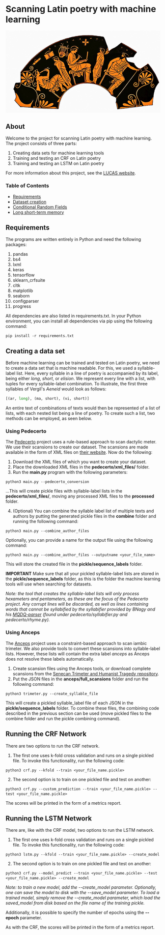 # Scanning Latin poetry with machine learning
![alt text](https://github.com/Ycreak/Latin_scansion_with_neural_networks/blob/main/banner.jpg "Ancient Tetris professional")

## About
Welcome to the project for scanning Latin poetry with machine learning. The project consists of three parts: 

1. Creating data sets for machine learning tools
2. Training and testing an CRF on Latin poetry
3. Training and testing an LSTM on Latin poetry

For more information about this project, see the [LUCAS website](https://www.universiteitleiden.nl/en/humanities/centre-for-digital-humanities/projects/small-grant-projects#developing-an-intelligent-metrical-analysis-tool-for-latin-poetry).

### Table of Contents  
+ [Requirements](#Requirements)  
+ [Dataset creation](#Dataset)  
+ [Conditional Random Fields](#CRF)  
+ [Long short-term memory](#LSTM)  

<a name="Requirements"/>

## Requirements
The programs are written entirely in Python and need the following packages:

1. pandas
2. bs4
3. lxml
4. keras
5. tensorflow
6. sklearn_crfsuite
7. cltk
8. matplotlib
9. seaborn
10. configparser
11. progress

All dependencies are also listed in requirements.txt. In your Python environment, you can install all dependencies via pip using the following command:

```console 
pip install -r requirements.txt
```

<a name="Dataset"/>

## Creating a data set
Before machine learning can be trained and tested on Latin poetry, we need to create a data set that is machine readable. For this, we used a syllable-label list. Here, every syllable in a line of poetry is accompanied by its label, being either _long_, _short_, or _elision_. We represent every line with a list, with tuples for every syllable-label combination. To illustrate, the first three syllables of Vergil's _Aeneid_ would look as follows:

```python
[(ar, long), (ma, short), (vi, short)]
```

An entire text of combinations of texts would then be represented of a list of lists, with each nested list being a line of poetry. To create such a list, two methods can be employed, as seen below.

### Using Pedecerto
The [Pedecerto](https://www.pedecerto.eu/public/) project uses a rule-based approach to scan dactylic meter. We use their scansions to create our dataset. The scansions are made available in the form of XML files on [their website](https://www.pedecerto.eu/public/pagine/autori). Now do the following:

1. Download the XML files of which you want to create your dataset. 
2. Place the downloaded XML files in the **pedecerto/xml_files/** folder.
3. Run the **main.py** program with the following parameters:

```console 
python3 main.py --pedecerto_conversion
```

...This will create pickle files with syllable-label lists in the **pedecerto/xml_files/**, moving any processed XML files to the **processed** folder. 

4. (Optional) You can combine the syllable label list of multiple texts and authors by putting the generated pickle files in the **combine** folder and running the following command:

```console 
python3 main.py --combine_author_files
```

Optionally, you can provide a name for the output file using the following command:

```console 
python3 main.py --combine_author_files --outputname <your_file_name>
```

This will store the created file in the **pickle/sequence_labels** folder. 

**IMPORTANT** Make sure that all your pickled syllable-label lists are stored in the **pickle/sequence_labels** folder, as this is the folder the machine learning tools will use when searching for datasets.

_Note: the tool that creates the syllable-label lists will only process hexameters and pentameters, as these are the focus of the Pedecerto project. Any corrupt lines will be discarded, as well as lines containing words that cannot be syllabified by the syllabifier provided by BNagy and his [MQDQ-parser](https://github.com/bnagy/mqdq-parser) (found under pedecerto/syllabifier.py and pedecerto/rhyme.py)._

### Using Anceps
The [Anceps]([https://www.pedecerto.eu/public/](https://github.com/Dargones/anceps)) project uses a constraint-based approach to scan iambic trimeter. We also provide tools to convert these scansions into syllable-label lists. However, these lists will contain the extra label _anceps_ as Anceps does not resolve these labels automatically.

1. Create scansion files using the Anceps tools, or download complete scansions from the [Senecan Trimeter and Humanist Tragedy repository](https://github.com/QuantitativeCriticismLab/AJP-2022-Senecan-Trimeter).
2. Put the JSON files in the **anceps/full_scansions** folder and run the following command:

```console 
python3 trimeter.py --create_syllable_file
```
This will create a pickled syllable_label file of each JSON in the **pickle/sequence_labels** folder. To combine these files, the combining code described in the previous section can be used (move pickled files to the combine folder and run the pickle combining command).

<a name="CRF"/>

## Running the CRF Network
There are two options to run the CRF network. 

1. The first one uses k-fold cross validation and runs on a single pickled file. To invoke this functionality, run the following code:

```console 
python3 crf.py --kfold --train <your_file_name.pickle>
```

2. The second option is to train on one pickled file and test on another:

```console 
python3 crf.py --custom_prediction --train <your_file_name.pickle> --test <your_file_name.pickle>
```

The scores will be printed in the form of a metrics report.

<a name="LSTM"/>

## Running the LSTM Network
There are, like with the CRF model, two options to run the LSTM network. 

1. The first one uses k-fold cross validation and runs on a single pickled file. To invoke this functionality, run the following code:

```console 
python3 lstm.py --kfold --train <your_file_name.pickle> --create_model
```

2. The second option is to train on one pickled file and test on another:

```console 
python3 crf.py --model_predict --train <your_file_name.pickle> --test <your_file_name.pickle> --create_model
```

_Note: to train a new model, add the --create_model parameter. Optionally, one can save the model to disk with the --save_model parameter. To load a trained model, simply remove the --create_model parameter, which load the saved_model from disk based on the file name of the training pickle._

Additionally, it is possible to specify the number of epochs using the **--epoch** parameter. 

As with the CRF, the scores will be printed in the form of a metrics report.
